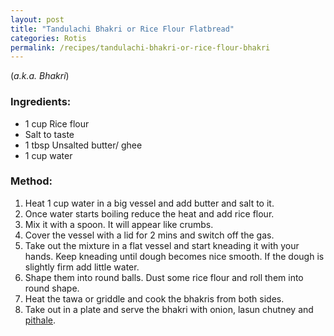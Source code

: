 ```yaml
---
layout: post
title: "Tandulachi Bhakri or Rice Flour Flatbread"
categories: Rotis
permalink: /recipes/tandulachi-bhakri-or-rice-flour-bhakri
---
```

(_a.k.a. Bhakri_)
### Ingredients:
* 1 cup Rice flour 
* Salt to taste
* 1 tbsp Unsalted butter/ ghee
* 1 cup water

### Method:
1. Heat 1 cup water in a big vessel and add butter and salt to it.
2. Once water starts boiling reduce the heat and add rice flour.
3. Mix it with a spoon. It will appear like crumbs.
4. Cover the vessel with a lid for 2 mins and switch off the gas.
5. Take out the mixture in a flat vessel and start kneading it with your hands. Keep kneading until dough becomes nice smooth. If the dough is slightly firm add little water.
6. Shape them into round balls. Dust some rice flour and roll them into round shape.
7. Heat the tawa or griddle and cook the bhakris from both sides.  
8. Take out in a plate and serve the bhakri with onion, lasun chutney and [pithale](./pithale).


